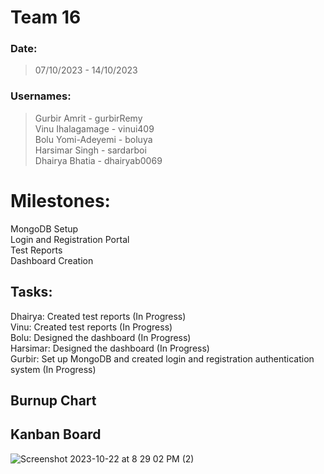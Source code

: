 # Team 16

### Date:
> 07/10/2023 - 14/10/2023

### Usernames: 
> Gurbir Amrit - gurbirRemy <br>
> Vinu Ihalagamage - vinui409 <br>
> Bolu Yomi-Adeyemi - boluya <br>
> Harsimar Singh - sardarboi <br>
> Dhairya Bhatia - dhairyab0069 <br>

# Milestones:
MongoDB Setup <br>
Login and Registration Portal <br>
Test Reports <br>
Dashboard Creation <br>

## Tasks:
Dhairya: Created test reports (In Progress) <br>
Vinu: Created test reports (In Progress) <br>
Bolu: Designed the dashboard (In Progress) <br>
Harsimar: Designed the dashboard (In Progress) <br>
Gurbir: Set up MongoDB and created login and registration authentication system (In Progress) <br>

## Burnup Chart

## Kanban Board
![Screenshot 2023-10-22 at 8 29 02 PM (2)](https://github.com/COSC-499-W2023/year-long-project-team-16/assets/119131124/21671f4c-ba5d-4015-969b-4ffaceea7071)


